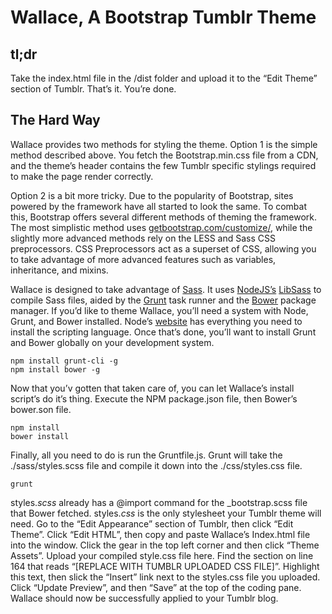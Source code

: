 # Wallace, A Bootstrap Tumblr Theme

## tl;dr

Take the index.html file in the /dist folder and upload it to the “Edit Theme” section of Tumblr. That’s it. You’re done.

## The Hard Way

Wallace provides two methods for styling the theme. Option 1 is the simple method described above. You fetch the Bootstrap.min.css file from a CDN, and the theme’s header contains the few Tumblr specific stylings required to make the page render correctly.

Option 2 is a bit more tricky. Due to the popularity of Bootstrap, sites powered by the framework have all started to look the same. To combat this, Bootstrap offers several different methods of theming the framework. The most simplistic method uses [getbootstrap.com/customize/](http://getbootstrap.com/customize/), while the slightly more advanced methods rely on the LESS and Sass CSS preprocessors. CSS Preprocessors act as a superset of CSS, allowing you to take advantage of more advanced features such as variables, inheritance, and mixins.

Wallace is designed to take advantage of [Sass](http://sass-lang.com). It uses [NodeJS’s](https://nodejs.org/) [LibSass](https://github.com/sass/libsass) to compile Sass files, aided by the [Grunt](http://gruntjs.com) task runner and the [Bower](http://bower.io) package manager. If you’d like to theme Wallace, you’ll need a system with Node, Grunt, and Bower installed. Node’s [website](https://nodejs.org) has everything you need to install the scripting language. Once that’s done, you’ll want to install Grunt and Bower globally on your development system.

```
npm install grunt-cli -g
npm install bower -g
```

Now that you’v gotten that taken care of, you can let Wallace’s install script’s do it’s thing. Execute the NPM package.json file, then Bower’s bower.son file.

```
npm install
bower install
```

Finally, all you need to do is run the Gruntfile.js. Grunt will take the ./sass/styles.scss file and compile it down into the ./css/styles.css file.

`grunt`

styles.*scss* already has a @import command for the \_bootstrap.scss file that Bower fetched. styles.*css* is the only stylesheet your Tumblr theme will need. Go to the “Edit Appearance” section of Tumblr, then click “Edit Theme”. Click “Edit HTML”, then copy and paste Wallace’s Index.html file into the window. Click the gear in the top left corner and then click “Theme Assets”. Upload your compiled style.css file here. Find the section on line 164 that reads “[REPLACE WITH TUMBLR UPLOADED CSS FILE]”. Highlight this text, then slick the “Insert” link next to the styles.css file you uploaded. Click “Update Preview”, and then “Save” at the top of the coding pane. Wallace should now be successfully applied to your Tumblr blog.
